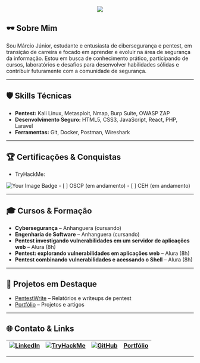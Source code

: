 







<div align="center">
  <img src="https://readme-typing-svg.vercel.app/?color=00ff00&size=35&center=true&vCenter=true&width=1000&lines=HELLO,+I'M+M%C3%A1rcio+J%C3%BAnior;CYBERSECURITY+%7C+PENTESTER+%7C+WEB+DEVELOPER" />
</div>

## 🕶️ Sobre Mim

Sou Márcio Júnior, estudante e entusiasta de cibersegurança e pentest, em transição de carreira e focado em aprender e evoluir na área de segurança da informação. Estou em busca de conhecimento prático, participando de cursos, laboratórios e desafios para desenvolver habilidades sólidas e contribuir futuramente com a comunidade de segurança.

---

## 🛡️ Skills Técnicas

- **Pentest:** Kali Linux, Metasploit, Nmap, Burp Suite, OWASP ZAP
- **Desenvolvimento Seguro:** HTML5, CSS3, JavaScript, React, PHP, Laravel
- **Ferramentas:** Git, Docker, Postman, Wireshark

---

## 🏆 Certificações & Conquistas

- TryHackMe:
<img src="https://tryhackme-badges.s3.amazonaws.com/JuniorSixx.png" alt="Your Image Badge" />
- [ ] OSCP (em andamento)
- [ ] CEH (em andamento)

---

## 🎓 Cursos & Formação

- **Cybersegurança** – Anhanguera (cursando)
- **Engenharia de Software** – Anhanguera (cursando)
- **Pentest investigando vulnerabilidades em um servidor de aplicações web** – Alura (8h)
- **Pentest: explorando vulnerabilidades em aplicações web** – Alura (8h)
- **Pentest combinando vulnerabilidades e acessando o Shell** – Alura (8h)

---

## 🚀 Projetos em Destaque

- [PentestWrite](https://github.com/JuniorSixx/PentestWrite) – Relatórios e writeups de pentest
- [Portfólio](https://juniorcyber.vercel.app/) – Projetos e artigos

---

## 🌐 Contato & Links

| [![LinkedIn](https://img.shields.io/badge/LinkedIn-0077B5?style=flat&logo=linkedin&logoColor=white)](https://www.linkedin.com/in/marciojr1999) | [![TryHackMe](https://img.shields.io/badge/TryHackMe-212C42?style=flat&logo=tryhackme&logoColor=white)](https://tryhackme.com/p/JuniorSixx) | [![GitHub](https://img.shields.io/badge/GitHub-181717?style=flat&logo=github&logoColor=white)](https://github.com/JuniorSixx) | [Portfólio](https://juniorcyber.vercel.app/) |
|---|---|---|---|

---


